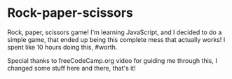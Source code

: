 # Rock-paper-scissors
Rock, paper, scissors game!
I'm learning JavaScript, and I decided to do a simple game, that ended up being this complete mess that actually works!
I spent like 10 hours doing this, #worth.

Special thanks to freeCodeCamp.org video for guiding me through this, I changed some stuff here and there, that's it!
